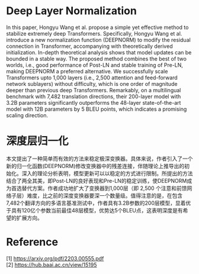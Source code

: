 
# Deep Layer Normalization
In this paper, Hongyu Wang et al. propose a simple yet effective method to stabilize extremely deep Transformers. Specifically,  Hongyu Wang et al. introduce  a  new  normalization function (DEEPNORM) to modify the residual connection in Transformer, accompanying with theoretically derived initialization. In-depth theoretical analysis shows that model updates can be bounded in a stable way. The proposed method combines the best of two worlds, i.e., good performance of Post-LN and stable training of Pre-LN, making DEEPNORM a preferred alternative. We successfully scale Transformers upto 1,000 layers (i.e., 2,500 attention and feed-forward network sublayers) without difficulty, which is one order of magnitude deeper than previous deep Transformers. Remarkably, on a multilingual benchmark with 7,482 translation directions, their 200-layer model with 3.2B parameters significantly outperforms the 48-layer state-of-the-art model with 12B parameters by 5 BLEU points, which indicates a promising scaling direction.

# 深度层归一化
本文提出了一种简单而有效的方法来稳定极深变换器。具体来说，作者引入了一个新的归一化函数(DEEPNORM)修改变换器中的残差连接，伴随理论上推导出的初始化。深入的理论分析表明，模型更新可以以稳定的方式进行限制。所提出的方法结合了两全其美，即Post-LN的良好表现和Pre-LN的稳定训练，使DEEPNORM成为首选替代方案。作者成功地扩大了变换器到1,000层（即 2,500 个注意和前馈网络子层）难度，比之前的深度变换器要深一个数量级。值得注意的是，在包含7,482个翻译方向的多语言基准测试中，作者具有3.2B参数的200层模型，显着优于具有120亿个参数当前最佳48层模型，优势达5个BLEU点，这表明深度是有希望的扩展方向。

# Reference
[1] https://arxiv.org/pdf/2203.00555.pdf  
[2] https://hub.baai.ac.cn/view/15195
